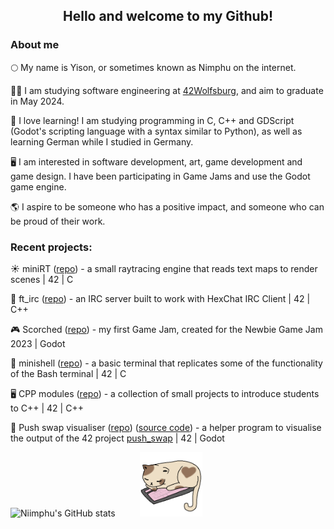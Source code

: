 
<h2 align="center">Hello and welcome to my Github!</h2>

### About me

🌕 My name is Yison, or sometimes known as Nimphu on the internet.

🧑‍🎓 I am studying software engineering at <a href="https://42wolfsburg.de/who-are-we/">42Wolfsburg</a>, and aim to graduate in May 2024.

🌱 I love learning! I am studying programming in C, C++ and GDScript (Godot's scripting language with a syntax similar to Python), as well as learning German while I studied in Germany.

🖥️ I am interested in software development, art, game development and game design. I have been participating in Game Jams and use the Godot game engine.

🌎 I aspire to be someone who has a positive impact, and someone who can be proud of their work.



### Recent projects:

  ☀️ miniRT ([repo](https://github.com/Niimphu/miniRT)) - a small raytracing engine that reads text maps to render scenes | 42 | C
  
  💬 ft_irc ([repo](https://github.com/Niimphu/ft_irc)) - an IRC server built to work with HexChat IRC Client | 42 | C++

  🎮 Scorched ([repo](https://github.com/Niimphu/NewbieGameJam2023/tree/main)) - my first Game Jam, created for the Newbie Game Jam 2023 | Godot

  🐚 minishell ([repo](https://github.com/Niimphu/minishell)) - a basic terminal that replicates some of the functionality of the Bash terminal | 42 | C

  🖥️ CPP modules ([repo](https://github.com/Niimphu/CPP_Modules)) - a collection of small projects to introduce students to C++ | 42 | C++

  🔁 Push swap visualiser ([repo](https://github.com/Niimphu/push_swap_visualiser)) ([source code](https://github.com/Niimphu/psv_src)) - a helper program to visualise the output of the 42 project [push_swap](https://github.com/Niimphu/push_swap) | 42 | Godot

 

![Niimphu's GitHub stats](https://github-readme-stats.vercel.app/api?username=Niimphu&show_icons=true&theme=material-palenight)&nbsp;&nbsp;&nbsp;&nbsp;&nbsp;&nbsp;&nbsp;&nbsp;&nbsp;&nbsp;<img src='https://github.com/Niimphu/Niimphu/blob/main/sleepingcat.gif' width='100'>
<!--
**Niimphu/Niimphu** is a ✨ _special_ ✨ repository because its `README.md` (this file) appears on your GitHub profile.

Here are some ideas to get you started:

- 🔭 I’m currently working on ...
- 🌱 I’m currently learning ...
- 👯 I’m looking to collaborate on ...
- 🤔 I’m looking for help with ...
- 💬 Ask me about ...
- 📫 How to reach me: ...
- 😄 Pronouns: ...
- ⚡ Fun fact: ...
-->
